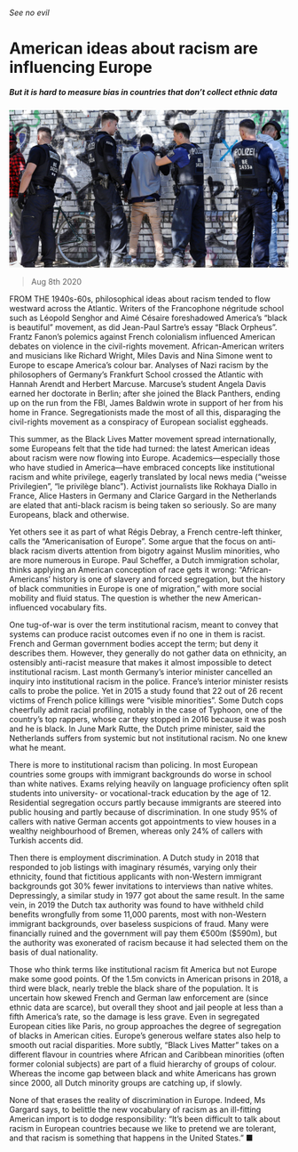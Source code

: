 ###### See no evil

# American ideas about racism are influencing Europe 

##### But it is hard to measure bias in countries that don’t collect ethnic data 

![image](images/20200808_EUP002_0.jpg) 

> Aug 8th 2020 

FROM THE 1940s-60s, philosophical ideas about racism tended to flow westward across the Atlantic. Writers of the Francophone négritude school such as Léopold Senghor and Aimé Césaire foreshadowed America’s “black is beautiful” movement, as did Jean-Paul Sartre’s essay “Black Orpheus”. Frantz Fanon’s polemics against French colonialism influenced American debates on violence in the civil-rights movement. African-American writers and musicians like Richard Wright, Miles Davis and Nina Simone went to Europe to escape America’s colour bar. Analyses of Nazi racism by the philosophers of Germany’s Frankfurt School crossed the Atlantic with Hannah Arendt and Herbert Marcuse. Marcuse’s student Angela Davis earned her doctorate in Berlin; after she joined the Black Panthers, ending up on the run from the FBI, James Baldwin wrote in support of her from his home in France. Segregationists made the most of all this, disparaging the civil-rights movement as a conspiracy of European socialist eggheads.

This summer, as the Black Lives Matter movement spread internationally, some Europeans felt that the tide had turned: the latest American ideas about racism were now flowing into Europe. Academics—especially those who have studied in America—have embraced concepts like institutional racism and white privilege, eagerly translated by local news media (“weisse Privilegien”, “le privilège blanc”). Activist journalists like Rokhaya Diallo in France, Alice Hasters in Germany and Clarice Gargard in the Netherlands are elated that anti-black racism is being taken so seriously. So are many Europeans, black and otherwise.


Yet others see it as part of what Régis Debray, a French centre-left thinker, calls the “Americanisation of Europe”. Some argue that the focus on anti-black racism diverts attention from bigotry against Muslim minorities, who are more numerous in Europe. Paul Scheffer, a Dutch immigration scholar, thinks applying an American conception of race gets it wrong: “African-Americans’ history is one of slavery and forced segregation, but the history of black communities in Europe is one of migration,” with more social mobility and fluid status. The question is whether the new American-influenced vocabulary fits.

One tug-of-war is over the term institutional racism, meant to convey that systems can produce racist outcomes even if no one in them is racist. French and German government bodies accept the term; but deny it describes them. However, they generally do not gather data on ethnicity, an ostensibly anti-racist measure that makes it almost impossible to detect institutional racism. Last month Germany’s interior minister cancelled an inquiry into institutional racism in the police. France’s interior minister resists calls to probe the police. Yet in 2015 a study found that 22 out of 26 recent victims of French police killings were “visible minorities”. Some Dutch cops cheerfully admit racial profiling, notably in the case of Typhoon, one of the country’s top rappers, whose car they stopped in 2016 because it was posh and he is black. In June Mark Rutte, the Dutch prime minister, said the Netherlands suffers from systemic but not institutional racism. No one knew what he meant.

There is more to institutional racism than policing. In most European countries some groups with immigrant backgrounds do worse in school than white natives. Exams relying heavily on language proficiency often split students into university- or vocational-track education by the age of 12. Residential segregation occurs partly because immigrants are steered into public housing and partly because of discrimination. In one study 95% of callers with native German accents got appointments to view houses in a wealthy neighbourhood of Bremen, whereas only 24% of callers with Turkish accents did.

Then there is employment discrimination. A Dutch study in 2018 that responded to job listings with imaginary résumés, varying only their ethnicity, found that fictitious applicants with non-Western immigrant backgrounds got 30% fewer invitations to interviews than native whites. Depressingly, a similar study in 1977 got about the same result. In the same vein, in 2019 the Dutch tax authority was found to have withheld child benefits wrongfully from some 11,000 parents, most with non-Western immigrant backgrounds, over baseless suspicions of fraud. Many were financially ruined and the government will pay them €500m ($590m), but the authority was exonerated of racism because it had selected them on the basis of dual nationality.

Those who think terms like institutional racism fit America but not Europe make some good points. Of the 1.5m convicts in American prisons in 2018, a third were black, nearly treble the black share of the population. It is uncertain how skewed French and German law enforcement are (since ethnic data are scarce), but overall they shoot and jail people at less than a fifth America’s rate, so the damage is less grave. Even in segregated European cities like Paris, no group approaches the degree of segregation of blacks in American cities. Europe’s generous welfare states also help to smooth out racial disparities. More subtly, “Black Lives Matter” takes on a different flavour in countries where African and Caribbean minorities (often former colonial subjects) are part of a fluid hierarchy of groups of colour. Whereas the income gap between black and white Americans has grown since 2000, all Dutch minority groups are catching up, if slowly.

None of that erases the reality of discrimination in Europe. Indeed, Ms Gargard says, to belittle the new vocabulary of racism as an ill-fitting American import is to dodge responsibility: “It’s been difficult to talk about racism in European countries because we like to pretend we are tolerant, and that racism is something that happens in the United States.” ■

